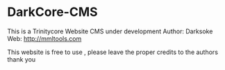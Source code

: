 # DarkCore-CMS
This is a Trinitycore Website CMS under development
Author: Darksoke
Web: http://mmltools.com

This website is free to use , please leave the proper credits to the authors thank you
